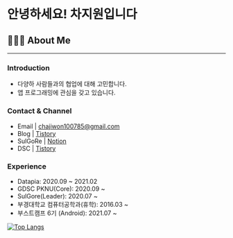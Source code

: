 # 안녕하세요! 차지원입니다

## 👨🏻‍💻 About Me

---

### Introduction

- 다양하 사람들과의 협업에 대해 고민합니다.
- 앱 프로그래밍에 관심을 갖고 있습니다.

### Contact & Channel

- Email | chajiwon100785@gmail.com
- Blog | [Tistory](https://cha-ji.tistory.com/)
- SulGoRe | [Notion](https://www.notion.so/sulgore/b27bb3cdd99b4613a4bd601b03f112ea)
- DSC | [Tistory](https://dsc-pknu.tistory.com)

### Experience
- Datapia: 2020.09 ~ 2021.02
- GDSC PKNU(Core): 2020.09 ~
- SulGore(Leader): 2020.07 ~
- 부경대학교 컴퓨터공학과(휴학): 2016.03 ~
- 부스트캠프 6기 (Android): 2021.07 ~

[![Top Langs](https://github-readme-stats.vercel.app/api/top-langs/?username=Cha-Ji)](https://github.com/anuraghazra/github-readme-stats)

